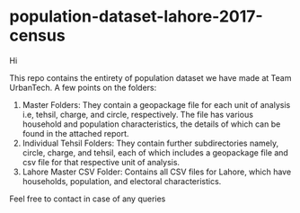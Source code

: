 # population-dataset-lahore-2017-census
Hi

This repo contains the entirety of population dataset we have made at Team UrbanTech. A few points on the folders:
1. Master Folders: They contain a geopackage file for each unit of analysis i.e, tehsil, charge, and circle, respectively. The file has various household and population characteristics, the details of which can be found in the attached report.
2. Individual Tehsil Folders: They contain further subdirectories namely, circle, charge, and tehsil, each of which includes a geopackage file and csv file
for that respective unit of analysis.
3. Lahore Master CSV Folder: Contains all CSV files for Lahore, which have households, population, and electoral characteristics.

Feel free to contact in case of any queries
